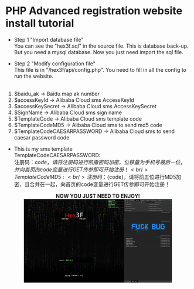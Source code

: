 # PHP Advanced registration website install tutorial
* Step 1 "Import database file" <br/>
You can see the "hex3f.sql" in the source file. This is database back-up. But you need a mysql database. 
Now you just need import the sql file. 

* Step 2 "Modify configuration file" <br/>
This file is in "/hex3f/api/config.php". You need to fill in all the config to run the website. <br/><br/>
1. $baidu_ak -> Baidu map ak number <br/>
2. $accessKeyId -> Alibaba Cloud sms AccessKeyId <br/>
3. $accessKeySecret -> Alibaba Cloud sms AccessKeySecret <br/>
4. $SignName -> Alibaba Cloud sms sign name <br/>
5. $TemplateCode -> Alibaba Cloud sms template code <br/>
6. $TemplateCodeMD5 -> Alibaba Cloud sms to send md5 code <br/>
7. $TemplateCodeCAESARPASSWORD ->  Alibaba Cloud sms to send caesar password code <br/>

* This is my sms template <br/>
TemplateCodeCAESARPASSWORD: <br/>
注册码：${code}，请将注册码进行凯撒密码加密，位移量为手机号最后一位，并向首页的code变量进行GET传参即可开始注册！ <br/>
TemplateCodeMD5: <br/>
注册码：${code}，请将前五位进行MD5加密，且合并在一起，向首页的code变量进行GET传参即可开始注册！ <br/>

<div align=center><b>NOW YOU JUST NEED TO ENJOY!</b> <br/>
<img src="index.png" width="80%" align=center>
